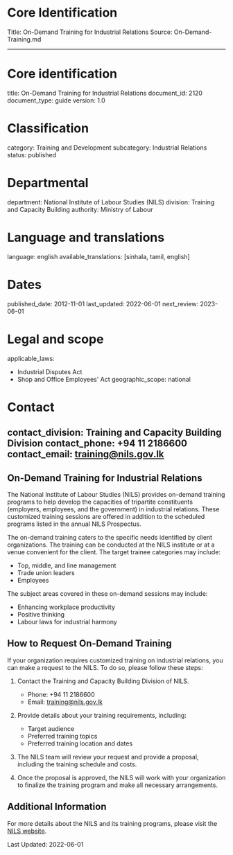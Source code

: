 # Core Identification
Title: On-Demand Training for Industrial Relations
Source: On-Demand-Training.md

---
# Core identification
title: On-Demand Training for Industrial Relations
document_id: 2120
document_type: guide
version: 1.0

# Classification
category: Training and Development
subcategory: Industrial Relations
status: published

# Departmental
department: National Institute of Labour Studies (NILS)
division: Training and Capacity Building
authority: Ministry of Labour

# Language and translations
language: english
available_translations: [sinhala, tamil, english]

# Dates
published_date: 2012-11-01
last_updated: 2022-06-01
next_review: 2023-06-01

# Legal and scope
applicable_laws:
 - Industrial Disputes Act
 - Shop and Office Employees' Act
geographic_scope: national

# Contact
contact_division: Training and Capacity Building Division
contact_phone: +94 11 2186600
contact_email: training@nils.gov.lk
---

## On-Demand Training for Industrial Relations

The National Institute of Labour Studies (NILS) provides on-demand training programs to help develop the capacities of tripartite constituents (employers, employees, and the government) in industrial relations. These customized training sessions are offered in addition to the scheduled programs listed in the annual NILS Prospectus.

The on-demand training caters to the specific needs identified by client organizations. The training can be conducted at the NILS institute or at a venue convenient for the client. The target trainee categories may include:

- Top, middle, and line management
- Trade union leaders
- Employees

The subject areas covered in these on-demand sessions may include:

- Enhancing workplace productivity
- Positive thinking
- Labour laws for industrial harmony

## How to Request On-Demand Training

If your organization requires customized training on industrial relations, you can make a request to the NILS. To do so, please follow these steps:

1. Contact the Training and Capacity Building Division of NILS.
   - Phone: +94 11 2186600
   - Email: training@nils.gov.lk

2. Provide details about your training requirements, including:
   - Target audience
   - Preferred training topics
   - Preferred training location and dates

3. The NILS team will review your request and provide a proposal, including the training schedule and costs.

4. Once the proposal is approved, the NILS will work with your organization to finalize the training program and make all necessary arrangements.

## Additional Information

For more details about the NILS and its training programs, please visit the [NILS website](https://nils.gov.lk).

Last Updated: 2022-06-01